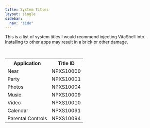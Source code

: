 ```yaml
---
title: System Titles
layout: single
sidebar:
  nav: "side"
---
```


This is a list of system titles I would reommend injecting VitaShell into. Installing to other apps may result in a brick or other damage.
<table>
  <tr>
    <th>Application</th>
    <th>Title ID</th>
  </tr>
  <tr>
    <td>Near</td>
    <td>NPXS10000</td>
  </tr>
  <tr>
    <td>Party</td>
    <td>NPXS10001</td>
  </tr>
  <tr>
    <td>Photos</td>
    <td>NPXS10004</td>
  </tr>
  <tr>
    <td>Music</td>
    <td>NPXS10009</td>
  </tr>
  <tr>
    <td>Video</td>
    <td>NPXS10010</td>
  </tr>
  <tr>
    <td>Calendar</td>
    <td>NPXS10091</td>
  </tr>
  <tr>
    <td>Parental Controls</td>
    <td>NPXS10094</td>
  </tr>
</table>
